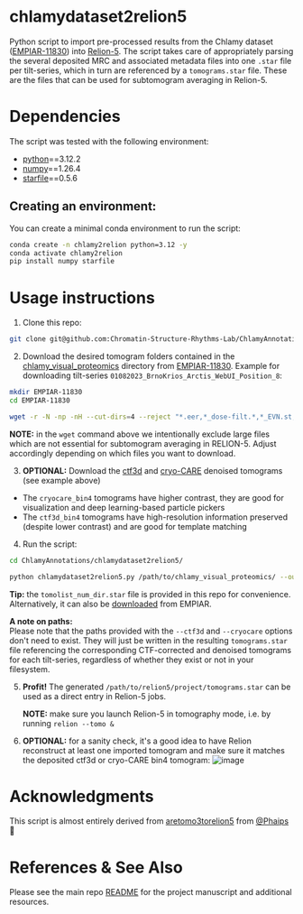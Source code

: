 # chlamydataset2relion5
Python script to import pre-processed results from the Chlamy dataset ([EMPIAR-11830](https://www.ebi.ac.uk/empiar/EMPIAR-11830/)) into [Relion-5](https://relion.readthedocs.io/en/release-5.0/STA_tutorial/index.html). The script takes care of appropriately parsing the several deposited MRC and associated metadata files into one `.star` file per tilt-series, which in turn are referenced by a `tomograms.star` file. These are the files that can be used for subtomogram averaging in Relion-5.

# Dependencies
The script was tested with the following environment:
* [python](https://www.python.org/)==3.12.2
* [numpy](https://numpy.org/)==1.26.4
* [starfile](https://github.com/teamtomo/starfile)==0.5.6

## Creating an environment:

You can create a minimal conda environment to run the script:

```bash
conda create -n chlamy2relion python=3.12 -y
conda activate chlamy2relion
pip install numpy starfile
```

# Usage instructions

1. Clone this repo:
   
```bash
git clone git@github.com:Chromatin-Structure-Rhythms-Lab/ChlamyAnnotations.git
```
   
2. Download the desired tomogram folders contained in the [chlamy_visual_proteomics](https://ftp.ebi.ac.uk/empiar/world_availability/11830/data/chlamy_visual_proteomics/) directory from [EMPIAR-11830](https://www.ebi.ac.uk/empiar/EMPIAR-11830/). Example for downloading tilt-series `01082023_BrnoKrios_Arctis_WebUI_Position_8`:

```bash
mkdir EMPIAR-11830
cd EMPIAR-11830

wget -r -N -np -nH --cut-dirs=4 --reject "*.eer,*_dose-filt.*,*_EVN.st,*_ODD.st" ftp://ftp.ebi.ac.uk/empiar/world_availability/11830/data/chlamy_visual_proteomics/01082023_BrnoKrios_Arctis_WebUI_Position_8/
```

**NOTE:** in the `wget` command above we intentionally exclude large files which are not essential for subtomogram averaging in RELION-5. Adjust accordingly depending on which files you want to download. 

3. **OPTIONAL:** Download the [ctf3d](https://ftp.ebi.ac.uk/empiar/world_availability/11830/data/ctf3d_bin4/) and [cryo-CARE](https://ftp.ebi.ac.uk/empiar/world_availability/11830/data/cryocare_bin4/) denoised tomograms (see example above)

* The `cryocare_bin4` tomograms have higher contrast, they are good for visualization and deep learning-based particle pickers
* The `ctf3d_bin4` tomograms have high-resolution information preserved (despite lower contrast) and are good for template matching

4. Run the script:

```bash
cd ChlamyAnnotations/chlamydataset2relion5/

python chlamydataset2relion5.py /path/to/chlamy_visual_proteomics/ --output_dir /path/to/relion5/project/ --correspondence_star tomolist_num_dir.star --ctf3d /path/to/bin4_ctf3d/ --cryocare /path/to/bin4_cryocare/`
```

**Tip:** the `tomolist_num_dir.star` file is provided in this repo for convenience. Alternatively, it can also be [downloaded](https://ftp.ebi.ac.uk/empiar/world_availability/11830/data/chlamy_visual_proteomics/tomolist_num_dir.star) from EMPIAR.

**A note on paths:** \
Please note that the paths provided with the `--ctf3d` and `--cryocare` options don't need to exist. They will just be written in the resulting `tomograms.star` file referencing the corresponding CTF-corrected and denoised tomograms for each tilt-series, regardless of whether they exist or not in your filesystem.

5. **Profit!** The generated `/path/to/relion5/project/tomograms.star` can be used as a direct entry in Relion-5 jobs.

   **NOTE:** make sure you launch Relion-5 in tomography mode, i.e. by running `relion --tomo &`

6. **OPTIONAL:** for a sanity check, it's a good idea to have Relion reconstruct at least one imported tomogram and make sure it matches the deposited ctf3d or cryo-CARE bin4 tomogram:
![image](https://github.com/user-attachments/assets/a37b6556-b14c-4951-b92a-87bc2094c1b8)

# Acknowledgments
This script is almost entirely derived from [aretomo3torelion5](https://github.com/Phaips/aretomo3torelion5/) from [@Phaips](https://github.com/Phaips) 🚀

# References & See Also

Please see the main repo [README](../README.md) for the project manuscript and additional resources.

